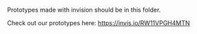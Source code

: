 Prototypes made with invision should be in this folder.

Check out our prototypes here: https://invis.io/RW11VPGH4MTN
